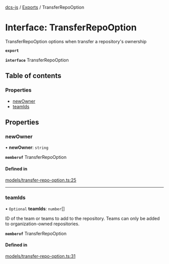 [dcs-js](../README.md) / [Exports](../modules.md) / TransferRepoOption

# Interface: TransferRepoOption

TransferRepoOption options when transfer a repository's ownership

**`export`**

**`interface`** TransferRepoOption

## Table of contents

### Properties

- [newOwner](TransferRepoOption.md#newowner)
- [teamIds](TransferRepoOption.md#teamids)

## Properties

### <a id="newowner" name="newowner"></a> newOwner

• **newOwner**: `string`

**`memberof`** TransferRepoOption

#### Defined in

[models/transfer-repo-option.ts:25](https://github.com/unfoldingWord/dcs-js/blob/c677a54/models/transfer-repo-option.ts#L25)

___

### <a id="teamids" name="teamids"></a> teamIds

• `Optional` **teamIds**: `number`[]

ID of the team or teams to add to the repository. Teams can only be added to organization-owned repositories.

**`memberof`** TransferRepoOption

#### Defined in

[models/transfer-repo-option.ts:31](https://github.com/unfoldingWord/dcs-js/blob/c677a54/models/transfer-repo-option.ts#L31)
